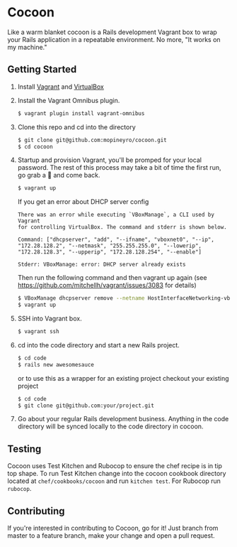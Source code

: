 # Cocoon

Like a warm blanket cocoon is a Rails development Vagrant box to wrap your
Rails application in a repeatable environment. No more, "It works on my
machine."

## Getting Started

1. Install [Vagrant](https://www.vagrantup.com) and
[VirtualBox](https://www.virtualbox.org/wiki/Downloads)

1. Install the Vagrant Omnibus plugin.

    ```bash
    $ vagrant plugin install vagrant-omnibus
    ```
1. Clone this repo and cd into the directory

    ```bash
    $ git clone git@github.com:mopineyro/cocoon.git
    $ cd cocoon
    ```

1. Startup and provision Vagrant, you'll be promped for your local password.
The rest of this process may take a bit of time the first run, go grab a
:cookie: and come back.

    ```bash
    $ vagrant up
    ```

    If you get an error about DHCP server config

    ```
    There was an error while executing `VBoxManage`, a CLI used by Vagrant
    for controlling VirtualBox. The command and stderr is shown below.

    Command: ["dhcpserver", "add", "--ifname", "vboxnet0", "--ip", "172.28.128.2", "--netmask", "255.255.255.0", "--lowerip", "172.28.128.3", "--upperip", "172.28.128.254", "--enable"]

    Stderr: VBoxManage: error: DHCP server already exists
    ```

   Then run the following command and then vagrant up again (see https://github.com/mitchellh/vagrant/issues/3083 for details)

   ```bash
   $ VBoxManage dhcpserver remove --netname HostInterfaceNetworking-vboxnet0
   $ vagrant up
   ```

1. SSH into Vagrant box.

    ```bash
    $ vagrant ssh
    ```

1. cd into the code directory and start a new Rails project.

    ```bash
    $ cd code
    $ rails new awesomesauce
    ```

    or to use this as a wrapper for an existing project checkout your existing project

    ```bash
    $ cd code
    $ git clone git@github.com:your/project.git
    ```

1. Go about your regular Rails development business. Anything in the code
directory will be synced locally to the code directory in cocoon.

## Testing

Cocoon uses Test Kitchen and Rubocop to ensure the chef recipe is in tip
top shape. To run Test Kitchen change into the cocoon cookbook directory
located at `chef/cookbooks/cocoon` and run `kitchen test`. For Rubocop run
`rubocop`.

## Contributing

If you're interested in contributing to Cocoon, go for it! Just branch
from master to a feature branch, make your change and open a pull request.
